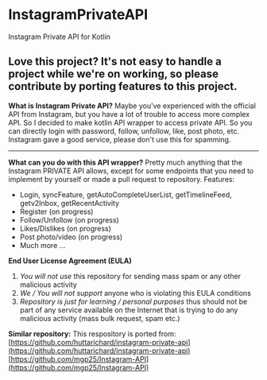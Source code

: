 InstagramPrivateAPI
===================
Instagram Private API for Kotlin

**Love this project?**
It's not easy to handle a project while we're on working, so please contribute by porting features to this project.
----

**What is Instagram Private API?** 
Maybe you've experienced with the official API from Instagram, but you have a lot of trouble to access more complex API. So I decided to make
kotlin API wrapper to access private API. So you can directly login with password, follow, unfollow, like, post photo, etc.
Instagram gave a good service, please don't use this for spamming.

---

**What can you do with this API wrapper?** 
Pretty much anything that the Instagram PRIVATE API allows, except for some endpoints that you need to implement by yourself or made a pull request to repository.
Features:
  - Login, syncFeature, getAutoCompleteUserList, getTimelineFeed, getv2Inbox, getRecentActivity
  - Register (on progress)
  - Follow/Unfollow (on progress)
  - Likes/Dislikes (on progress)
  - Post photo/video (on progress)
  - Much more ...
  
  **End User License Agreement (EULA)**

  1) *You will not use* this repository for sending mass spam or any other malicious activity
  2) *We / You will not support* anyone who is violating this EULA conditions
  3) *Repository is just for learning / personal purposes* thus should not be part of any 
  	service available on the Internet that is trying to do any malicious activity (mass bulk request, spam etc.)
    
**Similar repository:**
This respository is ported from:
[https://github.com/huttarichard/instagram-private-api](https://github.com/huttarichard/instagram-private-api)
[https://github.com/mgp25/Instagram-API](https://github.com/mgp25/Instagram-API)
